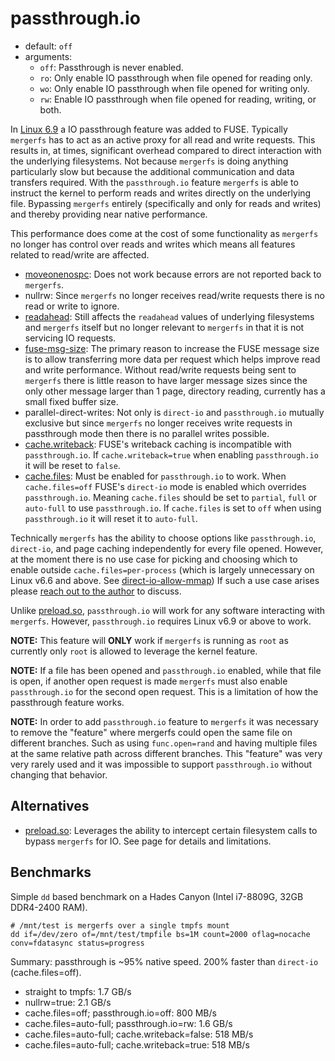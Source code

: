 # passthrough.io

* default: `off`
* arguments:
    * `off`: Passthrough is never enabled.
    * `ro`: Only enable IO passthrough when file opened for reading only.
    * `wo`: Only enable IO passthrough when file opened for writing only.
    * `rw`: Enable IO passthrough when file opened for reading, writing,
    or both.

In [Linux 6.9](https://kernelnewbies.org/Linux_6.9#Faster_FUSE_I.2FO)
a IO passthrough feature was added to FUSE. Typically `mergerfs` has
to act as an active proxy for all read and write requests. This
results in, at times, significant overhead compared to direct
interaction with the underlying filesystems. Not because `mergerfs` is
doing anything particularly slow but because the additional
communication and data transfers required. With the `passthrough.io`
feature `mergerfs` is able to instruct the kernel to perform reads and
writes directly on the underlying file. Bypassing `mergerfs` entirely
(specifically and only for reads and writes) and thereby providing
near native performance.

This performance does come at the cost of some functionality as
`mergerfs` no longer has control over reads and writes which means all
features related to read/write are affected.

* [moveonenospc](moveonenospc.md): Does not work because errors are
  not reported back to `mergerfs`.
* nullrw: Since `mergerfs` no longer receives read/write requests
  there is no read or write to ignore.
* [readahead](readahead.md): Still affects the `readahead` values of
  underlying filesystems and `mergerfs` itself but no longer relevant
  to `mergerfs` in that it is not servicing IO requests.
* [fuse-msg-size](fuse-msg-size.md): The primary reason to increase
  the FUSE message size is to allow transferring more data per request
  which helps improve read and write performance. Without read/write
  requests being sent to `mergerfs` there is little reason to have
  larger message sizes since the only other message larger than 1
  page, directory reading, currently has a small fixed buffer size.
* parallel-direct-writes: Not only is `direct-io` and `passthrough.io`
  mutually exclusive but since `mergerfs` no longer receives write
  requests in passthrough mode then there is no parallel writes
  possible.
* [cache.writeback](cache.md): FUSE's writeback caching is
  incompatible with `passthrough.io`. If `cache.writeback=true` when
  enabling `passthrough.io` it will be reset to `false`.
* [cache.files](cache.md): Must be enabled for `passthrough.io` to
  work. When `cache.files=off` FUSE's `direct-io` mode is enabled
  which overrides `passthrough.io`. Meaning `cache.files` should be
  set to `partial`, `full` or `auto-full` to use `passthrough.io`. If
  `cache.files` is set to `off` when using `passthrough.io` it will
  reset it to `auto-full`.

Technically `mergerfs` has the ability to choose options like
`passthrough.io`, `direct-io`, and page caching independently for
every file opened. However, at the moment there is no use case for
picking and choosing which to enable outside `cache.files=per-process`
(which is largely unnecessary on Linux v6.6 and above. See
[direct-io-allow-mmap](options.md)) If such a use case arises please
[reach out to the author](../support.md) to discuss.

Unlike [preload.so](../tooling.md#preloadso), `passthrough.io` will
work for any software interacting with `mergerfs`. However,
`passthrough.io` requires Linux v6.9 or above to work.

**NOTE:** This feature will **ONLY** work if `mergerfs` is running as
`root` as currently only `root` is allowed to leverage the kernel
feature.

**NOTE:** If a file has been opened and `passthrough.io` enabled,
while that file is open, if another open request is made `mergerfs`
must also enable `passthrough.io` for the second open request. This is
a limitation of how the passthrough feature works.

**NOTE:** In order to add `passthrough.io` feature to `mergerfs` it
was necessary to remove the "feature" where mergerfs could open the
same file on different branches. Such as using `func.open=rand` and
having multiple files at the same relative path across different
branches. This "feature" was very very rarely used and it was
impossible to support `passthrough.io` without changing that behavior.


## Alternatives

* [preload.so](../tooling.md#preloadso): Leverages the ability to
  intercept certain filesystem calls to bypass `mergerfs` for
  IO. See page for details and limitations.


## Benchmarks

Simple `dd` based benchmark on a Hades Canyon (Intel i7-8809G, 32GB
DDR4-2400 RAM).

```
# /mnt/test is mergerfs over a single tmpfs mount
dd if=/dev/zero of=/mnt/test/tmpfile bs=1M count=2000 oflag=nocache
conv=fdatasync status=progress
```

Summary: passthrough is ~95% native speed. 200% faster than
`direct-io` (cache.files=off).

* straight to tmpfs: 1.7 GB/s
* nullrw=true: 2.1 GB/s 
* cache.files=off; passthrough.io=off: 800 MB/s
* cache.files=auto-full; passthrough.io=rw: 1.6 GB/s
* cache.files=auto-full; cache.writeback=false: 518 MB/s
* cache.files=auto-full; cache.writeback=true: 518 MB/s
